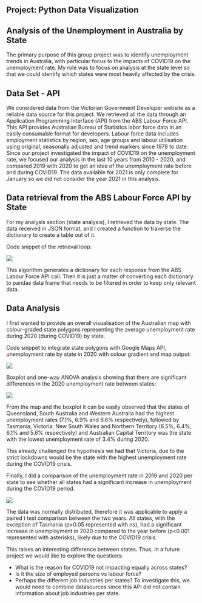 ## Project: Python Data Visualization
## Analysis of the Unemployment in Australia by State

The primary purpose of this group project was to identify unemployment trends in Australia, with particular focus to the impacts of COVID19 on the unemployment rate. My role was to focus on analysis at the state level so that we could identify which states were most heavily affected by the crisis. 

## Data Set - API

We considered data from the Victorian Government Developer website as a reliable data source for this project. We retrieved all the data through an Application Programming Interface (API) from the ABS Labour Force API. This API provides Australian Bureau of Statistics labor force data in an easily consumable format for developers. Labour force data includes employment statistics by region, sex, age groups and labour utilisation using original, seasonally adjusted and trend markers since 1978 to date. Since our project investigated the impact of COVID19 on the unemployment rate, we focused our analysis in the last 10 years from 2010 - 2020, and compared 2019 with 2020 to get an idea of the unemployment rate before and during COVID19. The data available for 2021 is only complete for January so we did not consider the year 2021 in this analysis.

## Data retrieval from the ABS Labour Force API by State

For my analysis section (state analysis), I retrieved the data by state. The data received in JSON format, and I created a function to traverse the dictionary to create a table out of it.

Code snippet of the retrieval loop:

![](https://user-images.githubusercontent.com/77761497/114501585-9d569e80-9c6d-11eb-98de-f0e5704f85f8.png)

This algorithm generates a dictionary for each response from the ABS Labour Force API call. Then it is just a matter of converting each dictionary to pandas data frame that needs to be filtered in order to keep only relevant data.

## Data Analysis 

I first wanted to provide an overall visualisation of the Australian map with colour-graded state polygons representing the average unemployment rate during 2020 (during COVID19) by state. 

Code snippet to integrate state polygons with Google Maps API, unemployment rate by state in 2020 with colour gradient and map output:

![](https://user-images.githubusercontent.com/77761497/114503366-86fe1200-9c70-11eb-9566-82efb74cc008.png)

Boxplot and one-way ANOVA analysis showing that there are significant differences in the 2020 unemployment rate between states:

![](https://user-images.githubusercontent.com/77761497/114504362-1a841280-9c72-11eb-9648-c1f036b7ece6.png)

From the map and the boxplot it can be easily observed that the states of Queensland, South Australia and Western Australia had the highest unemployment rates (7.1%, 6.9% and 6.6% respectively), followed by Tasmania, Victoria, New South Wales and Northern Territory (6.5%, 6.4%, 6.1% and 5.6% respectively) and Australian Capital Territory was the state with the lowest unemployment rate of 3.4% during 2020. 

This already challenged the hypothesis we had that Victoria, due to the strict lockdowns would be the state with the highest unemployment rate during the COVID19 crisis. 

Finally, I did a comparison of the unemployment rate in 2019 and 2020 per state to see whether all states had a significant increase in unemployment during the COVID19 period.

![](https://user-images.githubusercontent.com/77761497/115226769-f6816f00-a152-11eb-872d-012d9473b728.png)

The data was normally distributed, therefore it was applicable to apply a paired t test comparison between the two years. All states, with the exception of Tasmania (p>0.05 represented with ns), had a significant increase in unemployment in 2020 compared to the year before (p<0.001 represented with asterisks), likely due to the COVID19 crisis. 

This raises an interesting difference between states. Thus, in a future project we would like to explore the questions: 
- What is the reason for COVID19 not impacting equally across states? 
- Is it the size of employed persons vs labour force? 
- Perhaps the different job industries per states?
To investigate this, we would need to combine datasources since this API did not contain information about job industries per state.
